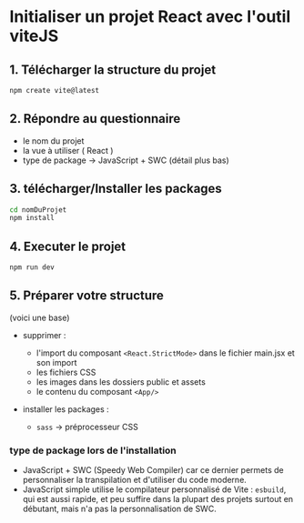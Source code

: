 # Initialiser un projet React avec l'outil viteJS

## 1. Télécharger la structure du projet

```bash
npm create vite@latest
```

## 2. Répondre au questionnaire

- le nom du projet
- la vue à utiliser ( React )
- type de package -> JavaScript + SWC (détail plus bas)

## 3. télécharger/Installer les packages

```bash
cd nomDuProjet
npm install
```

## 4. Executer le projet

```bash
npm run dev
```

## 5. Préparer votre structure

(voici une base)

- supprimer :
  - l'import du composant `<React.StrictMode>` dans le fichier main.jsx et son import
  - les fichiers CSS
  - les images dans les dossiers public et assets
  - le contenu du composant `<App/>`

- installer les packages :
  - `sass` -> préprocesseur CSS

### type de package lors de l'installation

- JavaScript + SWC (Speedy Web Compiler) car ce dernier permets de personnaliser la transpilation et d'utiliser du code moderne.
- JavaScript simple utilise le compilateur personnalisé de Vite : `esbuild`, qui est aussi rapide, et peu suffire dans la plupart des projets surtout en débutant, mais n'a pas la personnalisation de SWC.

